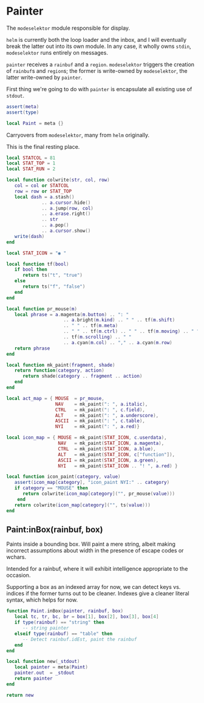 # Painter


The `modeselektor` module responsible for display\.

`helm` is currently both the loop loader and the inbox, and I will eventually
break the latter out into its own module\.  In any case, it wholly owns
`stdin`, `modeselektor` runs entirely on messages\.

`painter` receives a `rainbuf` and a `region`\.  `modeselektor` triggers the
creation of `rainbuf`s and `region`s; the former is write\-owned by
`modeselektor`, the latter write\-owned by `painter`\.

First thing we're going to do with `painter` is encapsulate all existing use
of `stdout`\.

```lua
assert(meta)
assert(type)
```

```lua
local Paint = meta {}
```

Carryovers from `modeselektor`, many from `helm` originally\.

This is the final resting place\.

```lua
local STATCOL = 81
local STAT_TOP = 1
local STAT_RUN = 2

local function colwrite(str, col, row)
   col = col or STATCOL
   row = row or STAT_TOP
   local dash = a.stash()
             .. a.cursor.hide()
             .. a.jump(row, col)
             .. a.erase.right()
             .. str
             .. a.pop()
             .. a.cursor.show()
   write(dash)
end

local STAT_ICON = "◉ "

local function tf(bool)
   if bool then
      return ts("t", "true")
   else
      return ts("f", "false")
   end
end

local function pr_mouse(m)
   local phrase = a.magenta(m.button) .. ": "
                     .. a.bright(m.kind) .. " " .. tf(m.shift)
                     .. " " .. tf(m.meta)
                     .. " " .. tf(m.ctrl) .. " " .. tf(m.moving) .. " "
                     .. tf(m.scrolling) .. " "
                     .. a.cyan(m.col) .. "," .. a.cyan(m.row)
   return phrase
end

local function mk_paint(fragment, shade)
   return function(category, action)
      return shade(category .. fragment .. action)
   end
end

local act_map = { MOUSE  = pr_mouse,
                  NAV    = mk_paint(": ", a.italic),
                  CTRL   = mk_paint(": ", c.field),
                  ALT    = mk_paint(": ", a.underscore),
                  ASCII  = mk_paint(": ", c.table),
                  NYI    = mk_paint(": ", a.red)}

local icon_map = { MOUSE = mk_paint(STAT_ICON, c.userdata),
                   NAV   = mk_paint(STAT_ICON, a.magenta),
                   CTRL  = mk_paint(STAT_ICON, a.blue),
                   ALT   = mk_paint(STAT_ICON, c["function"]),
                   ASCII = mk_paint(STAT_ICON, a.green),
                   NYI   = mk_paint(STAT_ICON .. "! ", a.red) }

local function icon_paint(category, value)
   assert(icon_map[category], "icon_paint NYI:" .. category)
   if category == "MOUSE" then
      return colwrite(icon_map[category]("", pr_mouse(value)))
    end
   return colwrite(icon_map[category]("", ts(value)))
end
```


## Paint:inBox\(rainbuf, box\)

Paints inside a bounding box\.  Will paint a mere string, albeit making
incorrect assumptions about width in the presence of escape codes or wchars\.

Intended for a rainbuf, where it will exhibit intelligence appropriate to the
occasion\.

Supporting a box as an indexed array for now, we can detect keys vs\. indices
if the former turns out to be cleaner\.  Indexes give a cleaner literal syntax,
which helps for now\.

```lua
function Paint.inBox(painter, rainbuf, box)
   local tc, tr, bc, br = box[1], box[2], box[3], box[4]
   if type(rainbuf) == "string" then
      -- string painter
   elseif type(rainbuf) == "table" then
      -- Detect rainbuf.idEst, paint the rainbuf
   end
end
```

```lua
local function new(_stdout)
   local painter = meta(Paint)
   painter.out  = _stdout
   return painter
end
```

```lua
return new
```